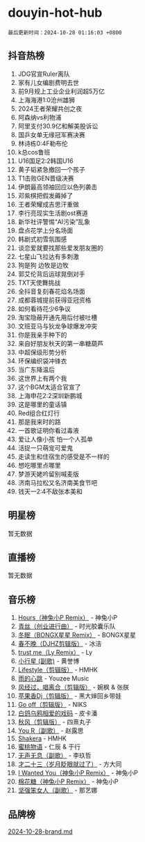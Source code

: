 # douyin-hot-hub

`最后更新时间：2024-10-28 01:16:03 +0800`

## 抖音热榜

1. JDG官宣Ruler离队
1. 家有儿女编剧费明去世
1. 前9月规上工业企业利润超5万亿
1. 上海海港1:0沧州雄狮
1. 2024王者荣耀共创之夜
1. 阿森纳vs利物浦
1. 阿里支付30.9亿和解美股诉讼
1. 国乒女单无缘冠军赛决赛
1. 林诗栋0:4F勒布伦
1. k总cos鲁班
1. U16国足2:2韩国U16
1. 黄子韬紧急撤回一个孩子
1. T1击败GEN晋级决赛
1. 伊朗最高领袖回应以色列袭击
1. 邓紫棋把假发薅掉了
1. 王者荣耀成吉思汗重做
1. 李行亮现实生活剧ost赛道
1. 新华社评警惕“AI污染”乱象
1. 盘点花学上分名场面
1. 韩剧式初雪氛围感
1. 谈恋爱就要找那些爱发朋友圈的
1. 七星山飞拉达有多刺激
1. 狗是狗 边牧是边牧
1. 郭艾伦背后运球晃倒对手
1. TXT天使舞挑战
1. 全抖音复刻春花焰名场面
1. 成都蓉城提前获得亚冠资格
1. 如何看待花少6争议
1. 淘宝隐蔽开通先用后付被吐槽
1. 文班亚马与狄龙争球爆发冲突
1. 你是我亲手种下的
1. 来自好朋友秋天的第一串糖葫芦
1. 中超保级形势分析
1. 环保编织袋冲锋衣
1. 当广东降温后
1. 这世界上有两个我
1. 这个BGM太适合官宣了
1. 上海申花2:2深圳新鹏城
1. 这是哪里的童话镇
1. Red组合红灯行
1. 那是我来时的路
1. 一首歌证明你看过毒液
1. 爱让人像小孩 怕一个人孤单
1. 活捉一只萌宠可爱鬼
1. 走读生和住宿生的感受是不一样的
1. 想吃哪里点哪里
1. 梦游天姥吟留别喊麦版
1. 济南马拉松又名济南美食节吧
1. 钱天一2:4不敌张本美和

## 明星榜

暂无数据

## 直播榜

暂无数据

## 音乐榜

1. [Hours（神兔小P Remix）](https://sf3-cdn-tos.douyinstatic.com/obj/tos-cn-ve-2774/oUXHUn2Ui2yeCiTUvQNIdgAycsCBBCBytMlfZw) - 神兔小P
1. [青丝（创业进行曲）](https://sf3-cdn-tos.douyinstatic.com/obj/tos-cn-ve-2774/ooYARJB5iBRNhCOkDsS3BAKW91CIMoQfwzwKLi) - 时光胶囊乐队
1. [冬眠（BONGX星星 Remix）](https://sf3-cdn-tos.douyinstatic.com/obj/tos-cn-ve-2774/oMCfFFoE3LwQ7agAgOIG4ieExqkeAsxNBEkLdz) - BONGX星星
1. [春不晚（DJHZ剪辑版）](https://sf6-cdn-tos.douyinstatic.com/obj/tos-cn-ve-2774/osEZa7YZ6wNo9QDABgfGFaCQKRQTNafsBJDnKt) - 冰洁
1. [trust me（Ly Remix）](https://sf5-hl-cdn-tos.douyinstatic.com/obj/tos-cn-ve-2774/oUo1M8fz5AfmMSExABQQKFE0eCMWgsiccfqrMA) - Ly
1. [小行星 (副歌)](https://sf3-cdn-tos.douyinstatic.com/obj/tos-cn-ve-2774/oArWEvgkJwVsB0KMIw6iBsAoHAciIjJqzWeTQr) - 黄誉博
1. [Lifestyle（剪辑版）](https://sf5-hl-cdn-tos.douyinstatic.com/obj/tos-cn-ve-2774/owfqGgjwG3V5lCLaAIezFMeg3LtuKNBaZKgzPV) - HMHK
1. [雨的心跳](https://sf3-cdn-tos.douyinstatic.com/obj/tos-cn-ve-2774/o0vI5NZuiJgxWIQQFhXO0RTrsiIAsBSiMIECz) - Youzee Music
1. [风经过，唱离合（剪辑版）](https://sf5-hl-cdn-tos.douyinstatic.com/obj/tos-cn-ve-2774/okllg5DG2MmUF3aiiDfBZx6ZLvfwOTtbCEAHyI) - 婉枫 & 张朕
1. [苹果香Dj（剪辑版）](https://sf3-cdn-tos.douyinstatic.com/obj/tos-cn-ve-2774/oEeIEQbYGAOspCTRAIeYF4Ok8LgZ8NBaRe4ztR) - 黑大婶回乡带娃
1. [Go off（剪辑版）](https://sf3-cdn-tos.douyinstatic.com/obj/tos-cn-ve-2774/oYLJZTCGnIQBt2BsMBCFksOEMnDQesCr2gfZ7N) - NIKS
1. [白鸽乌鸦相爱的戏码](https://sf5-hl-cdn-tos.douyinstatic.com/obj/tos-cn-ve-2774/oMVVEf6eDAOmFtNtCsEqKpIorBDM8Nkg6TZRqC) - 皮卡潘
1. [秋风（剪辑版）](https://sf5-hl-cdn-tos.douyinstatic.com/obj/tos-cn-ve-2774/ocGaU84LfAfzMd2wbXdQFpCGhBiXg82JNMRRie) - 四熹丸子
1. [You R（副歌）](https://sf5-hl-cdn-tos.douyinstatic.com/obj/tos-cn-ve-2774/oc0MZn9aEfLkCFLIxKQQcgBjS9mBBuDttYPfZ1) - 赵露思
1. [Shakera](https://sf5-hl-cdn-tos.douyinstatic.com/obj/tos-cn-ve-2774/ocKtEBgQ8FiQCBDf3nj9Z9gEGEQ4fAZDYEocLY) - HMHK
1. [蜜桃物语](https://sf3-cdn-tos.douyinstatic.com/obj/tos-cn-ve-2774/oIhOSCZtIACtYU4XQkngiW9kCBfVD1Fz9IYeqL) - 仁辰 & 于行
1. [无声无息（副歌）](https://sf3-cdn-tos.douyinstatic.com/obj/tos-cn-ve-2774/osmzBBdYMBoz2NHW7AYiZEErnITswCiYzuA3Nf) - 李玖哲
1. [才二十三（岁月眨眼就过了）](https://sf5-hl-cdn-tos.douyinstatic.com/obj/tos-cn-ve-2774/oYAvkTrUXEBMWYUbL3nl8i01MJ5skiIZASC2H) - 方大同
1. [I Wanted You（神兔小P Remix）](https://sf5-hl-cdn-tos.douyinstatic.com/obj/tos-cn-ve-2774/o4CAubmDQdZeEkstFnCvKIMDag8D2BSBOjfNuh) - 神兔小P
1. [棉花糖（神兔小P Remix）](https://sf3-cdn-tos.douyinstatic.com/obj/tos-cn-ve-2774/o0pEDf1GaEfEYJ1FbgOAFCITQ1zeFD3kgBWGcG) - 神兔小P
1. [坚强笨女人（副歌）](https://sf3-cdn-tos.douyinstatic.com/obj/tos-cn-ve-2774/ospNInQiZvGWyBVg5zkNsAMct5uJIg1CrZiPL) - 那艺娜

## 品牌榜

[2024-10-28-brand.md](2024-10-28-brand.md)
